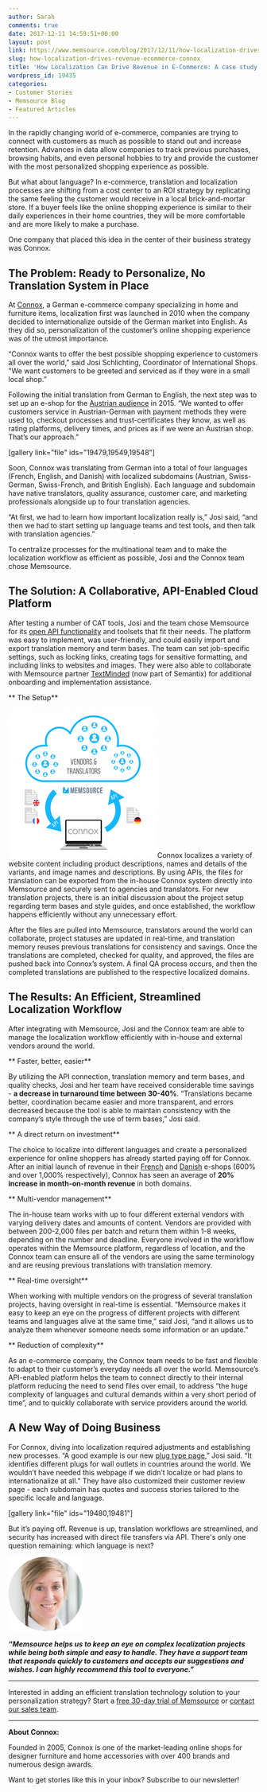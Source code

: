 ```yaml
---
author: Sarah
comments: true
date: 2017-12-11 14:59:51+00:00
layout: post
link: https://www.memsource.com/blog/2017/12/11/how-localization-drives-revenue-ecommerce-connox/
slug: how-localization-drives-revenue-ecommerce-connox
title: 'How Localization Can Drive Revenue in E-Commerce: A case study with Connox'
wordpress_id: 19435
categories:
- Customer Stories
- Memsource Blog
- Featured Articles
---
```


In the rapidly changing world of e-commerce, companies are trying to connect with customers as much as possible to stand out and increase retention. Advances in data allow companies to track previous purchases, browsing habits, and even personal hobbies to try and provide the customer with the most personalized shopping experience as possible.

But what about language? In e-commerce, translation and localization processes are shifting from a cost center to an ROI strategy by replicating the same feeling the customer would receive in a local brick-and-mortar store. If a buyer feels like the online shopping experience is similar to their daily experiences in their home countries, they will be more comfortable and are more likely to make a purchase.

One company that placed this idea in the center of their business strategy was Connox.
<!-- more -->




## The Problem: Ready to Personalize, No Translation System in Place


At [Connox](https://www.connox.com/), a German e-commerce company specializing in home and furniture items, localization first was launched in 2010 when the company decided to internationalize outside of the German market into English. As they did so, personalization of the customer’s online shopping experience was of the utmost importance.

“Connox wants to offer the best possible shopping experience to customers all over the world," said Josi Schlichting, Coordinator of International Shops. "We want customers to be greeted and serviced as if they were in a small local shop.”

Following the initial translation from German to English, the next step was to set up an e-shop for the [Austrian audience](https://www.connox.at/) in 2015. “We wanted to offer customers service in Austrian-German with payment methods they were used to, checkout processes and trust-certificates they know, as well as rating platforms, delivery times, and prices as if we were an Austrian shop. That’s our approach.”



[gallery link="file" ids="19479,19549,19548"]



Soon, Connox was translating from German into a total of four languages (French, English, and Danish) with localized subdomains (Austrian, Swiss-German, Swiss-French, and British English). Each language and subdomain have native translators, quality assurance, customer care, and marketing professionals alongside up to four translation agencies.

“At first, we had to learn how important localization really is,” Josi said, “and then we had to start setting up language teams and test tools, and then talk with translation agencies.”

To centralize processes for the multinational team and to make the localization workflow as efficient as possible, Josi and the Connox team chose Memsource.




## The Solution: A Collaborative, API-Enabled Cloud Platform


After testing a number of CAT tools, Josi and the team chose Memsource for its [open API functionality](https://www.memsource.com/blog/2017/10/24/introducing-rest-apis-qa-with-the-memsource-api-team/) and toolsets that fit their needs. The platform was easy to implement, was user-friendly, and could easily import and export translation memory and term bases. The team can set job-specific settings, such as locking links, creating tags for sensitive formatting, and including links to websites and images. They were also able to collaborate with Memsource partner [TextMinded](http://textminded.com/) (now part of Semantix) for additional onboarding and implementation assistance.

**
The Setup**

[![](/uploads/2017/12/Connox-Graphic-300x300.png)](/uploads/2017/12/Connox-Graphic.png)Connox localizes a variety of website content including product descriptions, names and details of the variants, and image names and descriptions. By using APIs, the files for translation can be exported from the in-house Connox system directly into Memsource and securely sent to agencies and translators. For new translation projects, there is an initial discussion about the project setup regarding term bases and style guides, and once established, the workflow happens efficiently without any unnecessary effort.

After the files are pulled into Memsource, translators around the world can collaborate, project statuses are updated in real-time, and translation memory reuses previous translations for consistency and savings. Once the translations are completed, checked for quality, and approved, the files are pushed back into Connox’s system. A final QA process occurs, and then the completed translations are published to the respective localized domains.




## The Results: An Efficient, Streamlined Localization Workflow


After integrating with Memsource, Josi and the Connox team are able to manage the localization workflow efficiently with in-house and external vendors around the world.

**
Faster, better, easier**

By utilizing the API connection, translation memory and term bases, and quality checks, Josi and her team have received considerable time savings - **a decrease in turnaround time between 30-40%**. “Translations became better, coordination became easier and more transparent, and errors decreased because the tool is able to maintain consistency with the company’s style through the use of term bases,” Josi said.

**
A direct return on investment**

The choice to localize into different languages and create a personalized experience for online shoppers has already started paying off for Connox. After an initial launch of revenue in their [French](https://www.connox.fr/) and [Danish](https://www.connox.dk/) e-shops (600% and over 1,000% respectively), Connox has seen an average of **20% increase in month-on-month revenue** in both domains.

**
Multi-vendor management**

The in-house team works with up to four different external vendors with varying delivery dates and amounts of content. Vendors are provided with between 200-2,000 files per batch and return them within 1-8 weeks, depending on the number and deadline. Everyone involved in the workflow operates within the Memsource platform, regardless of location, and the Connox team can ensure all of the vendors are using the same terminology and are reusing previous translations with translation memory.

**
Real-time oversight**

When working with multiple vendors on the progress of several translation projects, having oversight in real-time is essential. “Memsource makes it easy to keep an eye on the progress of different projects with different teams and languages alive at the same time,” said Josi, “and it allows us to analyze them whenever someone needs some information or an update.”

**
Reduction of complexity**

As an e-commerce company, the Connox team needs to be fast and flexible to adapt to their customer’s everyday needs all over the world. Memsource’s API-enabled platform helps the team to connect directly to their internal platform reducing the need to send files over email, to address “the huge complexity of languages and cultural demands within a very short period of time”, and to quickly collaborate with service providers around the world.




## A New Way of Doing Business


For Connox, diving into localization required adjustments and establishing new processes. “A good example is our new [plug type page](https://www.connox.com/help/plug-types.html),” Josi said. “It identifies different plugs for wall outlets in countries around the world. We wouldn’t have needed this webpage if we didn’t localize or had plans to internationalize at all.” They have also customized their customer review page - each subdomain has quotes and success stories tailored to the specific locale and language.

[gallery link="file" ids="19480,19481"]

But it’s paying off. Revenue is up, translation workflows are streamlined, and security has increased with direct file transfers via API. There's only one question remaining: which language is next?



[![](/uploads/2017/12/Josi-Circle-150x150.png)](/uploads/2017/12/Josi-Circle.png)

**_“Memsource helps us to keep an eye on complex localization projects while being both simple and easy to handle. They have a support team that responds quickly to customers and accepts our suggestions and wishes. I can highly recommend this tool to everyone.”_**







---

Interested in adding an efficient translation technology solution to your personalization strategy?
Start a [free 30-day trial of Memsource](https://cloud.memsource.com/web/organization/signup?e=ULTIMATE) or [contact our sales team](https://www.memsource.com/contact-sales/).

---
**About Connox:**

Founded in 2005, Connox is one of the market-leading online shops for designer furniture and home accessories with over 400 brands and numerous design awards.









Want to get stories like this in your inbox? Subscribe to our newsletter!















